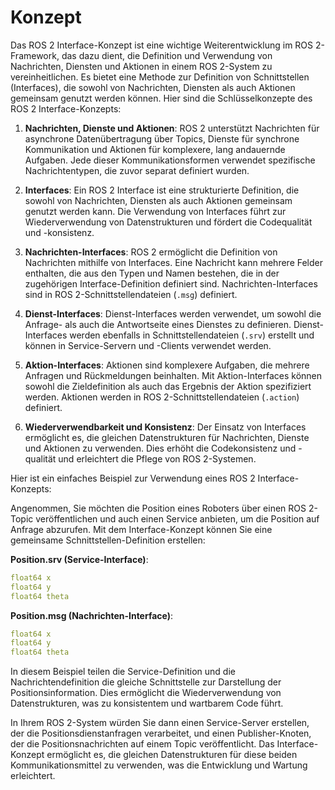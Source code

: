 # Konzept

Das ROS 2 Interface-Konzept ist eine wichtige Weiterentwicklung im ROS 2-Framework, das dazu dient, die Definition und Verwendung von Nachrichten, Diensten und Aktionen in einem ROS 2-System zu vereinheitlichen. Es bietet eine Methode zur Definition von Schnittstellen (Interfaces), die sowohl von Nachrichten, Diensten als auch Aktionen gemeinsam genutzt werden können. Hier sind die Schlüsselkonzepte des ROS 2 Interface-Konzepts:

1. **Nachrichten, Dienste und Aktionen**: ROS 2 unterstützt Nachrichten für asynchrone Datenübertragung über Topics, Dienste für synchrone Kommunikation und Aktionen für komplexere, lang andauernde Aufgaben. Jede dieser Kommunikationsformen verwendet spezifische Nachrichtentypen, die zuvor separat definiert wurden.

2. **Interfaces**: Ein ROS 2 Interface ist eine strukturierte Definition, die sowohl von Nachrichten, Diensten als auch Aktionen gemeinsam genutzt werden kann. Die Verwendung von Interfaces führt zur Wiederverwendung von Datenstrukturen und fördert die Codequalität und -konsistenz.

3. **Nachrichten-Interfaces**: ROS 2 ermöglicht die Definition von Nachrichten mithilfe von Interfaces. Eine Nachricht kann mehrere Felder enthalten, die aus den Typen und Namen bestehen, die in der zugehörigen Interface-Definition definiert sind. Nachrichten-Interfaces sind in ROS 2-Schnittstellendateien (`.msg`) definiert.

4. **Dienst-Interfaces**: Dienst-Interfaces werden verwendet, um sowohl die Anfrage- als auch die Antwortseite eines Dienstes zu definieren. Dienst-Interfaces werden ebenfalls in Schnittstellendateien (`.srv`) erstellt und können in Service-Servern und -Clients verwendet werden.

5. **Aktion-Interfaces**: Aktionen sind komplexere Aufgaben, die mehrere Anfragen und Rückmeldungen beinhalten. Mit Aktion-Interfaces können sowohl die Zieldefinition als auch das Ergebnis der Aktion spezifiziert werden. Aktionen werden in ROS 2-Schnittstellendateien (`.action`) definiert.

6. **Wiederverwendbarkeit und Konsistenz**: Der Einsatz von Interfaces ermöglicht es, die gleichen Datenstrukturen für Nachrichten, Dienste und Aktionen zu verwenden. Dies erhöht die Codekonsistenz und -qualität und erleichtert die Pflege von ROS 2-Systemen.

Hier ist ein einfaches Beispiel zur Verwendung eines ROS 2 Interface-Konzepts:

Angenommen, Sie möchten die Position eines Roboters über einen ROS 2-Topic veröffentlichen und auch einen Service anbieten, um die Position auf Anfrage abzurufen. Mit dem Interface-Konzept können Sie eine gemeinsame Schnittstellen-Definition erstellen:

**Position.srv (Service-Interface)**:
```yaml
float64 x
float64 y
float64 theta
```

**Position.msg (Nachrichten-Interface)**:
```yaml
float64 x
float64 y
float64 theta
```

In diesem Beispiel teilen die Service-Definition und die Nachrichtendefinition die gleiche Schnittstelle zur Darstellung der Positionsinformation. Dies ermöglicht die Wiederverwendung von Datenstrukturen, was zu konsistentem und wartbarem Code führt.

In Ihrem ROS 2-System würden Sie dann einen Service-Server erstellen, der die Positionsdienstanfragen verarbeitet, und einen Publisher-Knoten, der die Positionsnachrichten auf einem Topic veröffentlicht. Das Interface-Konzept ermöglicht es, die gleichen Datenstrukturen für diese beiden Kommunikationsmittel zu verwenden, was die Entwicklung und Wartung erleichtert.
